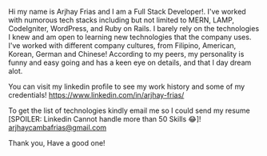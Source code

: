 Hi my name is Arjhay Frias and I am a Full Stack Developer!. 
I've worked with numorous tech stacks including but not limited to MERN, LAMP, CodeIgniter, WordPress, and Ruby on Rails.
I barely rely on the technologies I knew and am open to learning new technologies that the company uses.
I've worked with different company cultures, from Filipino, American, Korean, German and Chinese!
According to my peers, my personality is funny and easy going and has a keen eye on details, and that I day dream alot.

You can visit my linkedin profile to see my work history and some of my credentials!
https://www.linkedin.com/in/arjhay-frias/

To get the list of technologies kindly email me so I could send my resume [SPOILER: Linkedin Cannot handle more than 50 Skills 😂]!
arjhaycambafrias@gmail.com

Thank you,
Have a good one!
